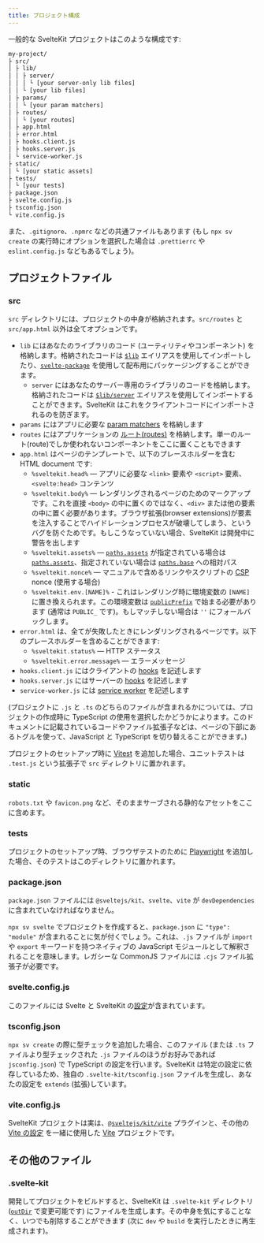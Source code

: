 ```yaml
---
title: プロジェクト構成
---
```


一般的な SvelteKit プロジェクトはこのような構成です:

```bash
my-project/
├ src/
│ ├ lib/
│ │ ├ server/
│ │ │ └ [your server-only lib files]
│ │ └ [your lib files]
│ ├ params/
│ │ └ [your param matchers]
│ ├ routes/
│ │ └ [your routes]
│ ├ app.html
│ ├ error.html
│ ├ hooks.client.js
│ ├ hooks.server.js
│ └ service-worker.js
├ static/
│ └ [your static assets]
├ tests/
│ └ [your tests]
├ package.json
├ svelte.config.js
├ tsconfig.json
└ vite.config.js
```

また、`.gitignore`、`.npmrc` などの共通ファイルもあります (もし `npx sv create` の実行時にオプションを選択した場合は `.prettierrc` や `eslint.config.js` などもあるでしょう)。

## プロジェクトファイル <!--Project-files-->

### src

`src` ディレクトリには、プロジェクトの中身が格納されます。`src/routes` と `src/app.html` 以外は全てオプションです。

- `lib` にはあなたのライブラリのコード (ユーティリティやコンポーネント) を格納します。格納されたコードは [`$lib`]($lib) エイリアスを使用してインポートしたり、[`svelte-package`](packaging) を使用して配布用にパッケージングすることができます。
  - `server` にはあなたのサーバー専用のライブラリのコードを格納します。格納されたコードは [`$lib/server`](server-only-modules) エイリアスを使用してインポートすることができます。SvelteKit はこれをクライアントコードにインポートされるのを防ぎます。
- `params` にはアプリに必要な [param matchers](advanced-routing#Matching) を格納します
- `routes` にはアプリケーションの [ルート(routes)](routing) を格納します。単一のルート(route)でしか使われないコンポーネントをここに置くこともできます
- `app.html` はページのテンプレートで、以下のプレースホルダーを含む HTML document です:
  - `%sveltekit.head%` — アプリに必要な `<link>` 要素や `<script>` 要素、`<svelte:head>` コンテンツ 
  - `%sveltekit.body%` — レンダリングされるページのためのマークアップです。これを直接 `<body>` の中に置くのではなく、`<div>` または他の要素の中に置く必要があります。ブラウザ拡張(browser extensions)が要素を注入することでハイドレーションプロセスが破壊してしまう、というバグを防ぐためです。もしこうなっていない場合、SvelteKit は開発中に警告を出します
  - `%sveltekit.assets%` — [`paths.assets`](configuration#paths) が指定されている場合は [`paths.assets`](configuration#paths)、指定されていない場合は [`paths.base`](configuration#paths) への相対パス
  - `%sveltekit.nonce%` — マニュアルで含めるリンクやスクリプトの [CSP](configuration#csp) nonce (使用する場合)
  - `%sveltekit.env.[NAME]%` - これはレンダリング時に環境変数の `[NAME]` に置き換えられます。この環境変数は [`publicPrefix`](configuration#env) で始まる必要があります (通常は `PUBLIC_` です)。もしマッチしない場合は `''` にフォールバックします。
- `error.html` は、全てが失敗したときにレンダリングされるページです。以下のプレースホルダーを含めることができます:
  - `%sveltekit.status%` — HTTP ステータス
  - `%sveltekit.error.message%` — エラーメッセージ
- `hooks.client.js` にはクライアントの [hooks](hooks) を記述します
- `hooks.server.js` にはサーバーの [hooks](hooks) を記述します
- `service-worker.js` には [service worker](service-workers) を記述します

(プロジェクトに `.js` と `.ts` のどちらのファイルが含まれるかについては、プロジェクトの作成時に TypeScript の使用を選択したかどうかによります。このドキュメントに記載されているコードやファイル拡張子などは、ページの下部にあるトグルを使って、JavaScript と TypeScript を切り替えることができます。)

プロジェクトのセットアップ時に [Vitest](https://vitest.dev) を追加した場合、ユニットテストは `.test.js` という拡張子で `src` ディレクトリに置かれます。

### static

`robots.txt` や `favicon.png` など、そのままサーブされる静的なアセットをここに含めます。

### tests

プロジェクトのセットアップ時、ブラウザテストのために [Playwright](https://playwright.dev/) を追加した場合、そのテストはこのディレクトリに置かれます。

### package.json

`package.json` ファイルには `@sveltejs/kit`、`svelte`、`vite` が `devDependencies` に含まれていなければなりません。

`npx sv svelte` でプロジェクトを作成すると、`package.json` に `"type": "module"` が含まれることに気が付くでしょう。これは、`.js` ファイルが `import` や `export` キーワードを持つネイティブの JavaScript モジュールとして解釈されることを意味します。レガシーな CommonJS ファイルには `.cjs` ファイル拡張子が必要です。

### svelte.config.js

このファイルには Svelte と SvelteKit の[設定](configuration)が含まれています。

### tsconfig.json

`npx sv create` の際に型チェックを追加した場合、このファイル (または `.ts` ファイルより型チェックされた `.js` ファイルのほうがお好みであれば `jsconfig.json`) で TypeScript の設定を行います。SvelteKit は特定の設定に依存しているため、独自の `.svelte-kit/tsconfig.json` ファイルを生成し、あなたの設定を `extends` (拡張)しています。

### vite.config.js

SvelteKit プロジェクトは実は、[`@sveltejs/kit/vite`](@sveltejs-kit-vite) プラグインと、その他の [Vite の設定](https://vitejs.dev/config/) を一緒に使用した [Vite](https://vitejs.dev) プロジェクトです。

## その他のファイル <!--Other-files-->

### .svelte-kit

開発してプロジェクトをビルドすると、SvelteKit は `.svelte-kit` ディレクトリ ([`outDir`](configuration#outDir) で変更可能です) にファイルを生成します。その中身を気にすることなく、いつでも削除することができます (次に `dev` や `build` を実行したときに再生成されます)。

